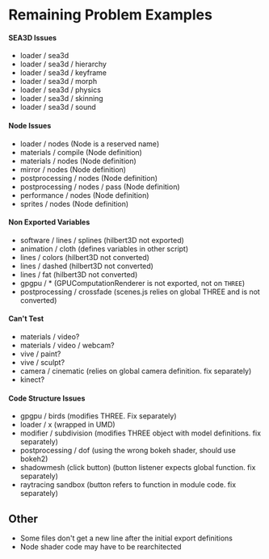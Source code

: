 # Remaining Problem Examples

#### SEA3D Issues

- loader / sea3d
- loader / sea3d / hierarchy
- loader / sea3d / keyframe
- loader / sea3d / morph
- loader / sea3d / physics
- loader / sea3d / skinning
- loader / sea3d / sound

#### Node Issues

- loader / nodes (Node is a reserved name)
- materials / compile (Node definition)
- materials / nodes (Node definition)
- mirror / nodes (Node definition)
- postprocessing / nodes (Node definition)
- postprocessing / nodes / pass (Node definition)
- performance / nodes (Node definition)
- sprites / nodes (Node definition)

#### Non Exported Variables

- software / lines / splines (hilbert3D not exported)
- animation / cloth (defines variables in other script)
- lines / colors (hilbert3D not converted)
- lines / dashed (hilbert3D not converted)
- lines / fat (hilbert3D not converted)
- gpgpu / * (GPUComputationRenderer is not exported, not on `THREE`)
- postprocessing / crossfade (scenes.js relies on global THREE and is not converted)

#### Can't Test

- materials / video?
- materials / video / webcam?
- vive / paint?
- vive / sculpt?
- camera / cinematic (relies on global camera definition. fix separately)
- kinect?

#### Code Structure Issues
- gpgpu / birds (modifies THREE. Fix separately)
- loader / x (wrapped in UMD)
- modifier / subdivision (modifies THREE object with model definitions. fix separately)
- postprocessing / dof (using the wrong bokeh shader, should use bokeh2)
- shadowmesh (click button) (button listener expects global function. fix separately)
- raytracing sandbox (button refers to function in module code. fix separately)

## Other
- Some files don't get a new line after the initial export definitions 
- Node shader code may have to be rearchitected
